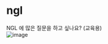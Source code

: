 # ngl
NGL 에 많은 질문을 하고 싶나요? (교육용)</br>
![image](https://github.com/hinggu9/ngl/assets/89388901/b614f7e6-af5d-4c45-be61-017b1a12cabc)
